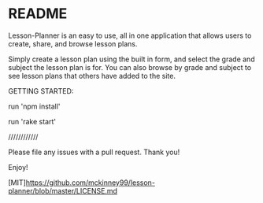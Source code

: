 # README

Lesson-Planner is an easy to use, all in one application that allows users to create, share, and browse lesson plans.

Simply create a lesson plan using the built in form, and select the grade and subject the lesson plan is for. You can also browse by grade and subject to see lesson plans that others have added to the site. 

GETTING STARTED:

run 'npm install'

run 'rake start'

////////////

Please file any issues with a pull request. Thank you!

Enjoy!

[MIT]https://github.com/mckinney99/lesson-planner/blob/master/LICENSE.md

